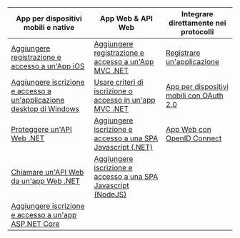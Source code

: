 | App per dispositivi mobili e native | App Web & API Web | Integrare direttamente nei protocolli |
| --- | --- | --- |
| [Aggiungere registrazione e accesso a un'App iOS](../articles/active-directory-b2c/active-directory-b2c-devquickstarts-ios.md) |[Aggiungere registrazione e accesso a un'App MVC .NET](../articles/active-directory-b2c/active-directory-b2c-devquickstarts-web-dotnet.md) |[Registrare un'applicazione](../articles/active-directory-b2c/active-directory-b2c-app-registration.md) |
| [Aggiungere iscrizione e accesso a un'applicazione desktop di Windows](../articles/active-directory-b2c/active-directory-b2c-devquickstarts-native-dotnet.md) |[Usare criteri di iscrizione o accesso in un'app MVC .NET](../articles/active-directory-b2c/active-directory-b2c-devquickstarts-web-dotnet-susi.md) |[App per dispositivi mobili con OAuth 2.0](../articles/active-directory-b2c/active-directory-b2c-reference-oauth-code.md) |
| [Proteggere un'API Web .NET](../articles/active-directory-b2c/active-directory-b2c-devquickstarts-api-dotnet.md) | [Aggiungere iscrizione e accesso a una SPA Javascript (.NET)](https://github.com/Azure-Samples/active-directory-b2c-javascript-singlepageapp-dotnet-webapi) | [App Web con OpenID Connect](../articles/active-directory-b2c/active-directory-b2c-reference-oidc.md) |
| [Chiamare un'API Web da un'app Web .NET](../articles/active-directory-b2c/active-directory-b2c-devquickstarts-web-api-dotnet.md) | [Aggiungere iscrizione e accesso a una SPA Javascript (NodeJS)](https://github.com/Azure-Samples/active-directory-b2c-javascript-singlepageapp-nodejs-webapi)| |
| [Aggiungere iscrizione e accesso a un'app ASP.NET Core](https://github.com/azure-samples/active-directory-dotnet-webapp-openidconnect-aspnetcore-b2c) | | |



<!--HONumber=Feb17_HO1-->


